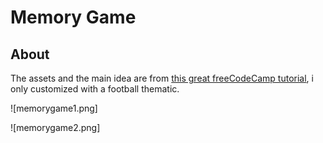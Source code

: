# Memory Game


## About <a name = "about"></a>

The assets and the main idea are from [this great freeCodeCamp tutorial](https://www.youtube.com/watch?v=ZniVgo8U7ek), i only customized with a football thematic.

![memorygame1.png]

![memorygame2.png]
